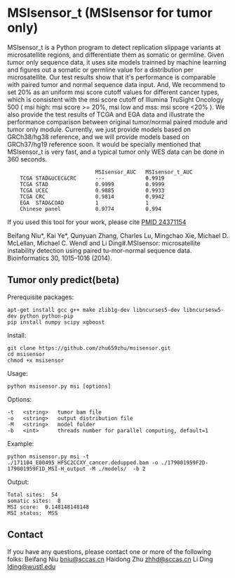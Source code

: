 MSIsensor_t (MSIsensor for tumor only)
===========
MSIsensor_t is a Python program to detect replication slippage variants at microsatellite regions, and differentiate them as somatic or germline. Given tumor only sequence data, it uses site models trainned by machine learning and figures out a somatic or germline value for a distribution per microsatellite. Our test results show that it's performance is comparable with paired tumor and normal sequence data input. And, We recommend to set 20% as an uniform msi score cutoff values for different cancer types, which is consistent with the msi score cutoff of Illumina TruSight Oncology 500 ( msi high: msi score >= 20%, msi low and mss: msi score <20% ). We also provide the test results of TCGA and EGA data and illustrate the performance comparison between original tumor/normal paired module and tumor only module. Currently, we just provide models based on GRCh38/hg38 reference, and we will provide models based on GRCh37/hg19 reference soon. It would be specially mentioned that MSIsensor_t is very fast, and a typical tumor only WES data can be done in 360 seconds. 
        
                                MSIsensor_AUC   MSIsensor_t_AUC 
        TCGA STAD&UCEC&CRC      ---             0.9919
        TCGA STAD               0.9999          0.9999      
        TCGA UCEC               0.9885          0.9933
        TCGA CRC                0.9814          0.9942
        EGA  STAD&COAD          1               1
        Chinese panel           0.9774          0.994


If you used this tool for your work, please cite [PMID 24371154](https://www.ncbi.nlm.nih.gov/pubmed/24371154)

Beifang Niu*, Kai Ye*, Qunyuan Zhang, Charles Lu, Mingchao Xie, Michael D. McLellan, Michael C. Wendl and Li Ding#.MSIsensor: microsatellite instability detection using paired tu-mor-normal sequence data. Bioinformatics 30, 1015–1016 (2014).

Tumor only predict(beta)
-------
Prerequisite packages:

    apt-get install gcc g++ make zlib1g-dev libncurses5-dev libncursesw5-dev python python-pip
    pip install numpy scipy xgboost

Install:

    git clone https://github.com/zhu659zhu/msisensor.git
    cd msisensor
    chmod +x msisensor

Usage:

    python msisensor.py msi [options]

Options:

    -t   <string>   tumor bam file
    -o   <string>   output distribution file
    -M   <string>   model folder
    -b   <int>      threads number for parallel computing, default=1

Example:

    python msisensor.py msi -t ./171104_E00495_HF5C2CCXY_cancer.dedupped.bam -o ./179001959F2D-179001959F1D_MSI-H_output -M ./models/  -b 2

Output:

    Total sites:  54
    somatic sites:  8
    MSI score:  0.148148148148
    MSI status:  MSS

Contact
-------
If you have any questions, please contact one or more of the following folks:
Beifang Niu <bniu@sccas.cn>
Haidong Zhu <zhhd@sccas.cn>
Li Ding <lding@wustl.edu>

